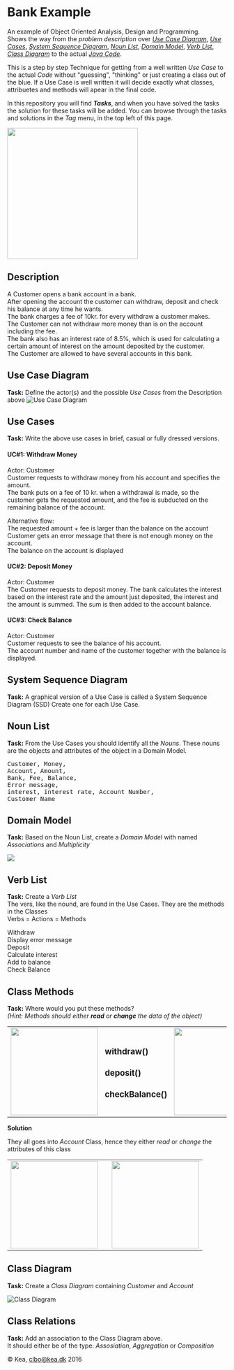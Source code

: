# Bank Example
An example of Object Oriented Analysis, Design and Programming.   
Shows the way from the _problem description_ over [_Use Case Diagram_](#use-case-diagram), [_Use Cases_](#use-cases), 
[_System Sequence Diagram_](#system-sequence-diagram), [_Noun List_](#noun-list), [_Domain Model_](#domain-model), 
[_Verb List_](#verb-list), [_Class Diagram_](#class-diagram) to the actual [_Java Code_](#code).    

This is a step by step Technique for getting from a well written _Use Case_ to the actual _Code_ without 
"guessing", "thinking" or just creating a class out of the blue. If a Use Case is well written it will decide 
exactly what classes, attribuetes and methods will apear in the final code.  

In this repository you will find **_Tasks_**, and when you have solved the tasks the solution for these tasks will be added. You can browse through the tasks and solutions in the _Tag_ menu, in the top left of this page.    

<img src="/img/tags.png" width="300">

## Description
A Customer opens a bank account in a bank.   
After opening the account the customer can withdraw, deposit and check his balance at any time he wants.    
The bank charges a fee of 10kr. for every withdraw a customer makes.    
The Customer can not withdraw more money than is on the account including the fee.    
The bank also has an interest rate of 8.5%, which is used for calculating a certain amount of interest on the amount deposited by the customer.    
The Customer are allowed to have several accounts in this bank.     
## Use Case Diagram
**Task:** Define the actor(s) and the possible _Use Cases_ from the Description above
![Use Case Diagram](https://github.com/dat16j/bank_example/blob/master/img/UseCaseDiagram.png)

## Use Cases
**Task:** Write the above use cases in brief, casual or fully dressed versions.   

#### UC#1: Withdraw Money   
Actor: Customer   
Customer requests to withdraw money from his account and specifies the amount.    
The bank puts on a fee of 10 kr. when a withdrawal is made, so the customer gets the requested amount, and the fee is subducted on the remaining balance of the account. 

Alternative flow:   
The requested amount + fee is larger than the balance on the account   
Customer gets an error message that there is not enough money on the account.   
The balance on the account is displayed   

#### UC#2: Deposit Money
Actor: Customer    
The Customer requests to deposit money. The bank calculates the interest based on the interest rate and the amount just deposited, the interest and the amount is summed. The sum is then added to the account balance.

#### UC#3: Check Balance
Actor: Customer    
Customer requests to see the balance of his account.     
The account number and name of the customer together with the balance is displayed.   

## System Sequence Diagram 
**Task:** A graphical version of a Use Case is called a System Sequence Diagram (SSD) Create one for each Use Case.

## Noun List
**Task:** From the Use Cases you should identify all the _Nouns_. These nouns are the objects and 
attributes of the object in a Domain Model.

<pre>
Customer, Money, 
Account, Amount, 
Bank, Fee, Balance, 
Error message, 
interest, interest rate, Account Number, 
Customer Name     
</pre>
   
## Domain Model
**Task:** Based on the Noun List, create a  _Domain Model_ with named _Associations_ and _Multiplicity_      

![](https://github.com/dat16j/bank_example/blob/master/img/DomainModelBank-3.png)

## Verb List
**Task:** Create a _Verb List_    
The vers, like the nound, are found in the Use Cases. They are the methods in the Classes   
Verbs = Actions = Methods   

Withdraw   
Display error message  
Deposit   
Calculate interest   
Add to balance   
Check Balance   

## Class Methods
**Task:** Where would you put these methods?    
_(Hint: Methods should either **read** or **change** the data of the object)_     

<table>
<tr>
<td><img src="https://github.com/dat16j/bank_example/blob/master/img/MethodAccont.png" width="200"></td>
<td><h3>withdraw()</h3> 
<h3>deposit()</h3>
<h3>checkBalance()</h3> 
</td>
<td><img src="https://github.com/dat16j/bank_example/blob/master/img/MethodCustomer.png" width="200"></td>
</tr>
</table>

**Solution**      
      
      
They all goes into _Account_ Class, hence they either _read_ or _change_ the attributes of this class
<table>
<tr>
<td><img src="https://github.com/dat16j/bank_example/blob/master/img/MethodAccountII.png" width="200"></td>
<td><h3></h3> 
<h3></h3>
<h3></h3> 
</td>
<td><img src="https://github.com/dat16j/bank_example/blob/master/img/MethodCustomer.png" width="200"></td>
</tr>
</table>



## Class Diagram
**Task:** Create a _Class Diagram_ containing _Customer_ and _Account_
      

![Class Diagram](https://github.com/dat16j/bank_example/blob/master/img/bank_class_1.png)



## Class Relations
**Task:** Add an association to the Class Diagram above.    
It should either be of the type: _Assosiation_, _Aggregation_ or _Composition_     

    

     
     
&copy; Kea, clbo@kea.dk 2016